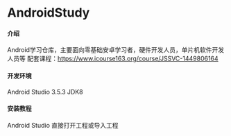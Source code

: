 # AndroidStudy

#### 介绍
Android学习仓库，主要面向零基础安卓学习者，硬件开发人员，单片机软件开发人员等
配套课程：https://www.icourse163.org/course/JSSVC-1449806164

#### 开发环境
Android Studio 3.5.3
JDK8

#### 安装教程
Android Studio 直接打开工程或导入工程

